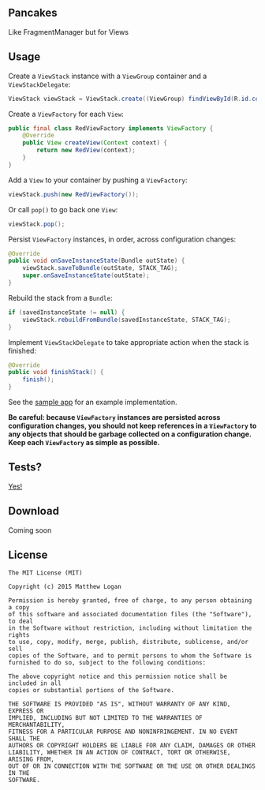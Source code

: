 Pancakes
----

Like FragmentManager but for Views


Usage
-----

Create a `ViewStack` instance with a `ViewGroup` container and a `ViewStackDelegate`: 

```java
ViewStack viewStack = ViewStack.create((ViewGroup) findViewById(R.id.container), this);
```

Create a `ViewFactory` for each `View`:

```java
public final class RedViewFactory implements ViewFactory {
    @Override
    public View createView(Context context) {
        return new RedView(context);
    }
}
```

Add a `View` to your container by pushing a `ViewFactory`:

```java
viewStack.push(new RedViewFactory());
```

Or call `pop()` to go back one `View`:

```java
viewStack.pop();
```

Persist `ViewFactory` instances, in order, across configuration changes:

```java
@Override
public void onSaveInstanceState(Bundle outState) {
    viewStack.saveToBundle(outState, STACK_TAG);
    super.onSaveInstanceState(outState);
}
```

Rebuild the stack from a `Bundle`:
```java
if (savedInstanceState != null) {
    viewStack.rebuildFromBundle(savedInstanceState, STACK_TAG);
}
```

Implement `ViewStackDelegate` to take appropriate action when the stack is finished:
```java
@Override
public void finishStack() {
    finish();
}
```

See the [sample app](https://github.com/mattlogan/Pancakes/tree/master/app) for an example implementation.

**Be careful: because `ViewFactory` instances are persisted across configuration changes,
you should not keep references in a `ViewFactory` to any objects that should be garbage collected
on a configuration change. Keep each `ViewFactory` as simple as possible.**

Tests?
----
[Yes!](https://github.com/mattlogan/Pancakes/blob/master/library/src/test/java/me.mattlogan.library/ViewStackTest.java)

Download
----

Coming soon

License
-----

```
The MIT License (MIT)

Copyright (c) 2015 Matthew Logan

Permission is hereby granted, free of charge, to any person obtaining a copy
of this software and associated documentation files (the "Software"), to deal
in the Software without restriction, including without limitation the rights
to use, copy, modify, merge, publish, distribute, sublicense, and/or sell
copies of the Software, and to permit persons to whom the Software is
furnished to do so, subject to the following conditions:

The above copyright notice and this permission notice shall be included in all
copies or substantial portions of the Software.

THE SOFTWARE IS PROVIDED "AS IS", WITHOUT WARRANTY OF ANY KIND, EXPRESS OR
IMPLIED, INCLUDING BUT NOT LIMITED TO THE WARRANTIES OF MERCHANTABILITY,
FITNESS FOR A PARTICULAR PURPOSE AND NONINFRINGEMENT. IN NO EVENT SHALL THE
AUTHORS OR COPYRIGHT HOLDERS BE LIABLE FOR ANY CLAIM, DAMAGES OR OTHER
LIABILITY, WHETHER IN AN ACTION OF CONTRACT, TORT OR OTHERWISE, ARISING FROM,
OUT OF OR IN CONNECTION WITH THE SOFTWARE OR THE USE OR OTHER DEALINGS IN THE
SOFTWARE.
```
